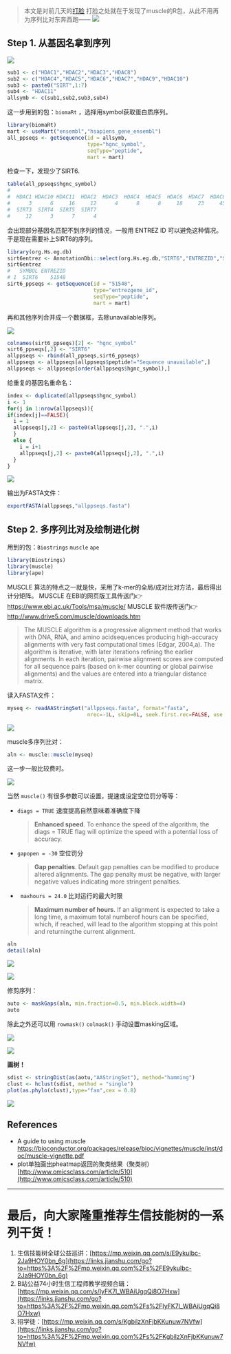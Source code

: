 > 本文是对前几天的[打脸](https://www.jianshu.com/p/66cb28d9d924)
打脸之处就在于发现了muscle的R包，从此不用再为序列比对东奔西跑——
![](https://upload-images.jianshu.io/upload_images/14383117-1aefb07b37b09e46.png?imageMogr2/auto-orient/strip%7CimageView2/2/w/1240)




## Step 1. 从基因名拿到序列

![](https://upload-images.jianshu.io/upload_images/14383117-08ef1c8adf83805c.png?imageMogr2/auto-orient/strip%7CimageView2/2/w/1240)

```R
sub1 <- c("HDAC1","HDAC2","HDAC3","HDAC8")
sub2 <- c("HDAC4","HDAC5","HDAC6","HDAC7","HDAC9","HDAC10")
sub3 <- paste0("SIRT",1:7)
sub4 <- "HDAC11"
allsymb <- c(sub1,sub2,sub3,sub4)
```

这一步用到的包：`biomaRt` ，选择用symbol获取蛋白质序列。

```R
library(biomaRt)
mart <- useMart("ensembl","hsapiens_gene_ensembl")
all_ppseqs <- getSequence(id = allsymb,
                          type="hgnc_symbol",
                          seqType="peptide",
                          mart = mart)
```

检查一下，发现少了SIRT6.

```R
table(all_ppseqs$hgnc_symbol)
# 
#  HDAC1 HDAC10 HDAC11  HDAC2  HDAC3  HDAC4  HDAC5  HDAC6  HDAC7  HDAC8  HDAC9  SIRT1  SIRT2 
#      3      6     16     12      4      8      8     18     23     45     18      4     14 
#  SIRT3  SIRT4  SIRT5  SIRT7 
#     12      3      7      4 
```

会出现部分基因名匹配不到序列的情况，一般用 ENTREZ ID 可以避免这种情况。于是现在需要补上SIRT6的序列。

```R
library(org.Hs.eg.db)
sirt6entrez <- AnnotationDbi::select(org.Hs.eg.db,"SIRT6","ENTREZID","SYMBOL")
sirt6entrez
#   SYMBOL ENTREZID
# 1  SIRT6    51548
sirt6_ppseqs <- getSequence(id = "51548",
                            type="entrezgene_id",
                            seqType="peptide",
                            mart = mart)
```

再和其他序列合并成一个数据框，去除unavailable序列。

![](https://upload-images.jianshu.io/upload_images/14383117-c0fed46bd98ffaa6.png?imageMogr2/auto-orient/strip%7CimageView2/2/w/1240)

```R
colnames(sirt6_ppseqs)[2] <- "hgnc_symbol" 
sirt6_ppseqs[,2] <- "SIRT6"
allppseqs <- rbind(all_ppseqs,sirt6_ppseqs)
allppseqs <- allppseqs[allppseqs$peptide!="Sequence unavailable",]
allppseqs <- allppseqs[order(allppseqs$hgnc_symbol),]
```

给重复的基因名重命名：

```r
index <- duplicated(allppseqs$hgnc_symbol)
i <- 1
for(j in 1:nrow(allppseqs)){
if(index[j]==FALSE){
  i = 1
  allppseqs[j,2] <- paste0(allppseqs[j,2], ".",i)
  }
  else {
    i = i+1
    allppseqs[j,2] <- paste0(allppseqs[j,2], ".",i)
  } 
}
```

![](https://upload-images.jianshu.io/upload_images/14383117-d75cdc9f8e740d3b.png?imageMogr2/auto-orient/strip%7CimageView2/2/w/1240)

输出为FASTA文件：

```R
exportFASTA(allppseqs,"allppseqs.fasta")
```

## Step 2. 多序列比对及绘制进化树

用到的包：`Biostrings` `muscle` `ape`

```R
library(Biostrings)
library(muscle)
library(ape)
```
MUSCLE 算法的特点之一就是快，采用了k-mer的全局/成对比对方法，最后得出计分矩阵。
MUSCLE 在EBI的网页版工具传送门👉 https://www.ebi.ac.uk/Tools/msa/muscle/
MUSCLE 软件版传送门👉 http://www.drive5.com/muscle/downloads.htm

> The MUSCLE algorithm is a progressive alignment method that works with DNA, RNA, and amino acidsequences producing high-accuracy alignments with very fast computational times (Edgar, 2004,a). The algorithm is iterative, with later iterations refining the earlier alignments. In each iteration, pairwise alignment scores are computed for all sequence pairs (based on k-mer counting or global pairwise alignments) and the values are entered into a triangular distance matrix. 

读入FASTA文件：

```R
myseq <- readAAStringSet("allppseqs.fasta", format="fasta",
                          nrec=-1L, skip=0L, seek.first.rec=FALSE, use.names=TRUE)
```

![](https://upload-images.jianshu.io/upload_images/14383117-6182cc3648f3aa4d.png?imageMogr2/auto-orient/strip%7CimageView2/2/w/1240)

muscle多序列比对：

```R
aln <- muscle::muscle(myseq)
```

这一步一般比较费时。

![](https://upload-images.jianshu.io/upload_images/14383117-1b37e160309d04c1.png?imageMogr2/auto-orient/strip%7CimageView2/2/w/1240)

当然 `muscle()` 有很多参数可以设置，提速或设定空位罚分等等：

- `diags = TRUE` 速度提高自然意味着准确度下降

  > **Enhanced speed**. To enhance the speed of the algorithm, the diags = TRUE flag will optimize the speed with a potential loss of accuracy.

- `gapopen = -30` 空位罚分

  > **Gap penalties**. Default gap penalties can be modified to produce altered alignments. The gap penalty must be negative, with larger negative values indicating more stringent penalties.

- ` maxhours = 24.0` 比对运行的最大时限

  > **Maximum number of hours**. If an alignment is expected to take a long time, a maximum total numberof hours can be specified, which, if reached, will lead to the algorithm stopping at this point and returningthe current alignment.

```R
aln
detail(aln) 
```

![](https://upload-images.jianshu.io/upload_images/14383117-28d09d66dcc18118.png?imageMogr2/auto-orient/strip%7CimageView2/2/w/1240)

![](https://upload-images.jianshu.io/upload_images/14383117-86196a800dd6a588.gif?imageMogr2/auto-orient/strip)

修剪序列：

```R
auto <- maskGaps(aln, min.fraction=0.5, min.block.width=4)
auto
```

除此之外还可以用 `rowmask()` `colmask()` 手动设置masking区域。

![](https://upload-images.jianshu.io/upload_images/14383117-e6349258a5b76233.png?imageMogr2/auto-orient/strip%7CimageView2/2/w/1240)

![](https://upload-images.jianshu.io/upload_images/14383117-8076ec6168aad360.gif?imageMogr2/auto-orient/strip)

**画树！**

```R
sdist <- stringDist(as(aotu,"AAStringSet"), method="hamming") 
clust <- hclust(sdist, method = "single")
plot(as.phylo(clust),type="fan",cex = 0.8) 
```

![](https://upload-images.jianshu.io/upload_images/14383117-7f3381ce151e9c65.png?imageMogr2/auto-orient/strip%7CimageView2/2/w/1240)

## References
- A guide to using muscle https://bioconductor.org/packages/release/bioc/vignettes/muscle/inst/doc/muscle-vignette.pdf
- plot单独画出pheatmap返回的聚类结果（聚类树）[http://www.omicsclass.com/article/510](http://www.omicsclass.com/article/510)

---
# 最后，向大家隆重推荐生信技能树的一系列干货！

1.  生信技能树全球公益巡讲：[https://mp.weixin.qq.com/s/E9ykuIbc-2Ja9HOY0bn_6g](https://links.jianshu.com/go?to=https%3A%2F%2Fmp.weixin.qq.com%2Fs%2FE9ykuIbc-2Ja9HOY0bn_6g)
2.  B站公益74小时生信工程师教学视频合辑：[https://mp.weixin.qq.com/s/IyFK7l_WBAiUgqQi8O7Hxw](https://links.jianshu.com/go?to=https%3A%2F%2Fmp.weixin.qq.com%2Fs%2FIyFK7l_WBAiUgqQi8O7Hxw)
3.  招学徒：[https://mp.weixin.qq.com/s/KgbilzXnFjbKKunuw7NVfw](https://links.jianshu.com/go?to=https%3A%2F%2Fmp.weixin.qq.com%2Fs%2FKgbilzXnFjbKKunuw7NVfw)


